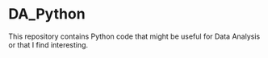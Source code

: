 # DA_Python
This repository contains Python code that might be useful for Data Analysis or that I find interesting.
